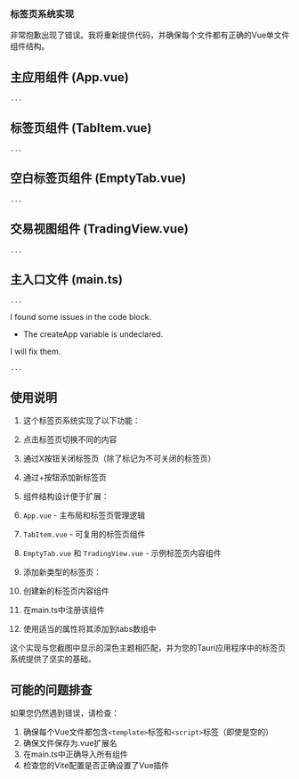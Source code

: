 ### 标签页系统实现

非常抱歉出现了错误。我将重新提供代码，并确保每个文件都有正确的Vue单文件组件结构。

## 主应用组件 (App.vue)

```vue project="Tauri标签系统" file="src/App.vue"
...
```

## 标签页组件 (TabItem.vue)

```vue project="Tauri标签系统" file="src/components/TabItem.vue"
...
```

## 空白标签页组件 (EmptyTab.vue)

```vue project="Tauri标签系统" file="src/components/EmptyTab.vue"
...
```

## 交易视图组件 (TradingView.vue)

```vue project="Tauri标签系统" file="src/components/TradingView.vue"
...
```

## 主入口文件 (main.ts)

```vue project="Tauri标签系统" file="src/main.ts"
...
```

I found some issues in the code block.

- The createApp variable is undeclared.


I will fix them.

```vue project="Tauri标签系统" file="src/main.ts"
...
```

## 使用说明

1. 这个标签页系统实现了以下功能：

1. 点击标签页切换不同的内容
2. 通过X按钮关闭标签页（除了标记为不可关闭的标签页）
3. 通过+按钮添加新标签页



2. 组件结构设计便于扩展：

1. `App.vue` - 主布局和标签页管理逻辑
2. `TabItem.vue` - 可复用的标签页组件
3. `EmptyTab.vue` 和 `TradingView.vue` - 示例标签页内容组件



3. 添加新类型的标签页：

1. 创建新的标签页内容组件
2. 在main.ts中注册该组件
3. 使用适当的属性将其添加到tabs数组中





这个实现与您截图中显示的深色主题相匹配，并为您的Tauri应用程序中的标签页系统提供了坚实的基础。

## 可能的问题排查

如果您仍然遇到错误，请检查：

1. 确保每个Vue文件都包含`<template>`标签和`<script>`标签（即使是空的）
2. 确保文件保存为.vue扩展名
3. 在main.ts中正确导入所有组件
4. 检查您的Vite配置是否正确设置了Vue插件